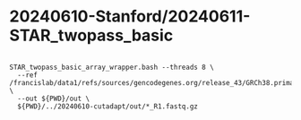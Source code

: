 
#	20240610-Stanford/20240611-STAR_twopass_basic


```

STAR_twopass_basic_array_wrapper.bash --threads 8 \
  --ref /francislab/data1/refs/sources/gencodegenes.org/release_43/GRCh38.primary_assembly.genome \
  --out ${PWD}/out \
  ${PWD}/../20240610-cutadapt/out/*_R1.fastq.gz

```



